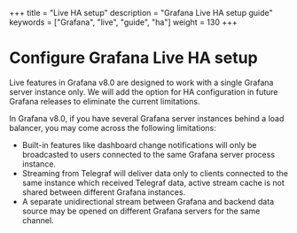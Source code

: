 +++
title = "Live HA setup"
description = "Grafana Live HA setup guide"
keywords = ["Grafana", "live", "guide", "ha"]
weight = 130
+++

# Configure Grafana Live HA setup

Live features in Grafana v8.0 are designed to work with a single Grafana server instance only. We will add the option for HA configuration in future Grafana releases to eliminate the current limitations.

In Grafana v8.0, if you have several Grafana server instances behind a load balancer, you may come across the following limitations:

- Built-in features like dashboard change notifications will only be broadcasted to users connected to the same Grafana server process instance.
- Streaming from Telegraf will deliver data only to clients connected to the same instance which received Telegraf data, active stream cache is not shared between different Grafana instances.
- A separate unidirectional stream between Grafana and backend data source may be opened on different Grafana servers for the same channel.
